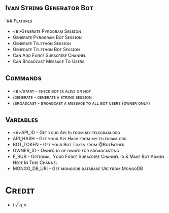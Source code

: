 ## Iᴠᴀɴ Sᴛʀɪɴɢ Gᴇɴᴇʀᴀᴛᴏʀ Bᴏᴛ 
 
`## Fᴇᴀᴛᴜʀᴇs

- <ʙ>Gᴇɴᴇʀᴀᴛᴇ Pʏʀᴏɢʀᴀᴍ Sᴇssɪᴏɴ
- Gᴇɴᴇʀᴀᴛᴇ Pʏʀᴏɢʀᴀᴍ Bᴏᴛ Sᴇssɪᴏɴ
- Gᴇɴᴇʀᴀᴛᴇ Tᴇʟᴇᴛʜᴏɴ Sᴇssɪᴏɴ
- Gᴇɴᴇʀᴀᴛᴇ Tᴇʟᴇᴛʜᴏɴ Bᴏᴛ Sᴇssɪᴏɴ
- Cᴀɴ Aᴅᴅ Fᴏʀᴄᴇ Sᴜʙsᴄʀɪʙᴇ Cʜᴀɴɴᴇʟ
- Cᴀɴ Bʀᴏᴀᴅᴄᴀsᴛ Mᴇssᴀɢᴇ Tᴏ Usᴇʀs

## Cᴏᴍᴍᴀɴᴅs

- <ʙ>/sᴛᴀʀᴛ - ᴄʜᴇᴄᴋ ʙᴏᴛ ɪs ᴀʟɪᴠᴇ ᴏʀ ɴᴏᴛ
- /ɢᴇɴᴇʀᴀᴛᴇ - ɢᴇɴᴇʀᴀᴛᴇ ᴀ sᴛʀɪɴɢ sᴇssɪᴏɴ 
- /ʙʀᴏᴀᴅᴄᴀsᴛ - ʙʀᴏᴀᴅᴄᴀsᴛ ᴀ ᴍᴇssᴀɢᴇ ᴛᴏ ᴀʟʟ ʙᴏᴛ ᴜsᴇʀs (ᴏᴡɴᴇʀ ᴏɴʟʏ)

##  Vᴀʀɪᴀʙʟᴇs

- <ʙ>API_ID - Gᴇᴛ ʏᴏᴜʀ Aᴘɪ Iᴅ ғʀᴏᴍ ᴍʏ.ᴛᴇʟᴇɢʀᴀᴍ.ᴏʀɢ
- API_HASH - Gᴇᴛ ʏᴏᴜʀ Aᴘɪ Hᴀsʜ ғʀᴏᴍ ᴍʏ.ᴛᴇʟᴇɢʀᴀᴍ.ᴏʀɢ
- BOT_TOKEN - Gᴇᴛ ʏᴏᴜʀ Bᴏᴛ Tᴏᴋᴇɴ ғʀᴏᴍ @BᴏᴛFᴀᴛʜᴇʀ
- OWNER_ID - Oᴡɴᴇʀ ɪᴅ ᴏғ ᴏᴡɴᴇʀ ғᴏʀ ʙʀᴏᴀᴅᴄᴀsᴛɪɴɢ
- F_SUB - Oᴘᴛɪᴏɴᴀʟ, Yᴏᴜʀ Fᴏʀᴄᴇ Sᴜʙsᴄʀɪʙᴇ Cʜᴀɴɴᴇʟ Iᴅ & Mᴀᴋᴇ Bᴏᴛ Aᴅᴍɪɴ Hᴇʀᴇ Iɴ Tʜɪs Cʜᴀɴɴᴇʟ 
- MONGO_DB_URI - Gᴇᴛ ᴍᴏɴɢᴏᴅʙ ᴅᴀᴛᴀʙᴀsᴇ Uʀɪ ғʀᴏᴍ MᴏɴɢᴏDB 

# Cʀᴇᴅɪᴛ 

 - 𝐼 ꪜ ꪖ ꪀ
